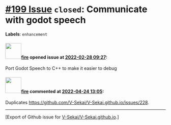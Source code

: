 # [\#199 Issue](https://github.com/V-Sekai/V-Sekai.github.io/issues/199) `closed`: Communicate with godot speech
**Labels**: `enhancement`


#### <img src="https://avatars.githubusercontent.com/u/32321?u=c2e06a3d2b49a467aa907e54aa259516440267cc&v=4" width="50">[fire](https://github.com/fire) opened issue at [2022-02-28 09:27](https://github.com/V-Sekai/V-Sekai.github.io/issues/199):

 Port Godot Speech to C++ to make it easier to debug
 

#### <img src="https://avatars.githubusercontent.com/u/32321?u=c2e06a3d2b49a467aa907e54aa259516440267cc&v=4" width="50">[fire](https://github.com/fire) commented at [2022-04-24 13:05](https://github.com/V-Sekai/V-Sekai.github.io/issues/199#issuecomment-1107838069):

Duplicates https://github.com/V-Sekai/V-Sekai.github.io/issues/228.


-------------------------------------------------------------------------------



[Export of Github issue for [V-Sekai/V-Sekai.github.io](https://github.com/V-Sekai/V-Sekai.github.io).]
